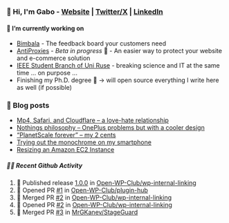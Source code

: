 ### 👋 Hi, I'm Gabo - [Website](https://gkanev.com) | [Twitter/X](https://twitter.com/mrgkanev) | [LinkedIn](https://www.linkedin.com/in/mrgkanev)

#### 🔭 I’m currently working on
- [Bimbala](https://bimbala.com/)  - The feedback board your customers need
- [AntiProxies](https://antiproxies.com/) - *Beta in progress* 🚀 -  An easier way to protect your website and e-commerce solution
- [IEEE Student Branch of Uni Ruse](https://github.com/IEEE-Student-Branch-of-Uni-Ruse) - breaking science and IT at the same time ... on purpose ...
- Finishing my Ph.D. degree 🤔 -> will open source everything I write here as well (if possible)

### 📖 Blog posts
<!-- BLOG-POST-LIST:START -->
- [Mp4, Safari, and Cloudflare – a love-hate relationship](https://gkanev.com/posts/mp4-safari-and-cloudflare-a-love-hate-relationship/)
- [Nothings philosophy – OnePlus problems but with a cooler design](https://gkanev.com/posts/nothings-philosophy-oneplus-problems-but-with-a-cooler-design/)
- [“PlanetScale forever” – my 2 cents](https://gkanev.com/posts/planetscale-forever-my-2-cents/)
- [Trying out the monochrome on my smartphone](https://gkanev.com/posts/trying-out-the-monochrome-on-my-smartphone/)
- [Resizing an Amazon EC2 Instance](https://gkanev.com/posts/resizing-an-amazon-ec2-instance/)
<!-- BLOG-POST-LIST:END -->

##### 🧑‍💻 Recent Github Activity

<!--START_SECTION:activity-->
1. 🚀 Published release [1.0.0](https://github.com/Open-WP-Club/wp-internal-linking/releases/tag/1.0.0) in [Open-WP-Club/wp-internal-linking](https://github.com/Open-WP-Club/wp-internal-linking)
2. 💪 Opened PR [#1](https://github.com/Open-WP-Club/plugin-hub/pull/1) in [Open-WP-Club/plugin-hub](https://github.com/Open-WP-Club/plugin-hub)
3. 🎉 Merged PR [#2](https://github.com/Open-WP-Club/wp-internal-linking/pull/2) in [Open-WP-Club/wp-internal-linking](https://github.com/Open-WP-Club/wp-internal-linking)
4. 💪 Opened PR [#2](https://github.com/Open-WP-Club/wp-internal-linking/pull/2) in [Open-WP-Club/wp-internal-linking](https://github.com/Open-WP-Club/wp-internal-linking)
5. 🎉 Merged PR [#3](https://github.com/MrGKanev/StageGuard/pull/3) in [MrGKanev/StageGuard](https://github.com/MrGKanev/StageGuard)
<!--END_SECTION:activity-->
